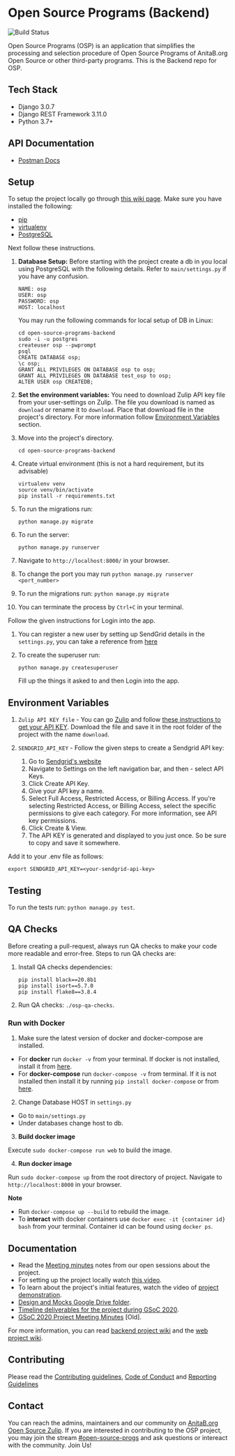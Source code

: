 # Open Source Programs (Backend)
![Build Status](https://github.com/anitab-org/open-source-programs-backend/workflows/Tests%20Build/badge.svg)

Open Source Programs (OSP) is an application that simplifies the processing and selection procedure of Open Source Programs of AnitaB.org Open Source or other third-party programs. This is the Backend repo for OSP.

## Tech Stack
- Django 3.0.7
- Django REST Framework 3.11.0
- Python 3.7+

## API Documentation
- [Postman Docs](https://documenter.getpostman.com/view/11324046/Szzoaw1q?version=latest)

## Setup 
To setup the project locally go through [this wiki page](https://github.com/anitab-org/open-source-programs-web/wiki/Fork,-Clone,-Remote-and-Pull-Request).
Make sure you have installed the following:
* [pip](https://pip.pypa.io/en/stable/installing/)
* [virtualenv](https://pypi.org/project/virtualenv/)
* [PostgreSQL](https://www.postgresql.org/docs/9.5/install-procedure.html)

Next follow these instructions.

1. **Database Setup:** Before starting with the project create a db in you local using PostgreSQL with the following details. Refer to `main/settings.py` if you have any confusion.

    ```
    NAME: osp
    USER: osp
    PASSWORD: osp
    HOST: localhost
    ``` 
    You may run the following commands for local setup of DB in Linux:

    ```
    cd open-source-programs-backend
    sudo -i -u postgres
    createuser osp --pwprompt
    psql
    CREATE DATABASE osp;
    \c osp;
    GRANT ALL PRIVILEGES ON DATABASE osp to osp;
    GRANT ALL PRIVILEGES ON DATABASE test_osp to osp;
    ALTER USER osp CREATEDB;
    ```
2. **Set the environment variables:** You need to download Zulip API key file from your user-settings on Zulip. The file you download is named as `download` or rename it to `download`. Place that download file in the project's directory. For more information follow [Environment Variables](#Environment-Variables) section.

3. Move into the project's directory.

    ```
    cd open-source-programs-backend
    ```
4. Create virtual environment (this is not a hard requirement, but its advisable)
    ```
    virtualenv venv
    source venv/bin/activate
    pip install -r requirements.txt
    ```
5. To run the migrations run: 
   ```
   python manage.py migrate
   ```
6. To run the server:
    ```
    python manage.py runserver
    ```
7. Navigate to `http://localhost:8000/` in your browser.
8. To change the port you may run `python manage.py runserver <port_number>`
9. To run the migrations run: `python manage.py migrate`
10. You can terminate the process by `Ctrl+C` in your terminal.

Follow the given instructions for Login into the app.

1. You can register a new user by setting up SendGrid details in the `settings.py`, you can take a reference from [here](https://sendgrid.com/docs/for-developers/sending-email/integrating-with-the-smtp-api/)

2. To create the superuser run:
   ```
   python manage.py createsuperuser
   ````
   Fill up the things it asked to and then Login into the app.

## Environment Variables

1. `Zulip API KEY file` - You can go [Zulip](https://anitab-org.zulipchat.com) and follow [these instructions to get your API KEY](https://zulip.com/api/api-keys#get-your-api-key). Download the file and save it in the root folder of the project with the name `download`.

2. `SENDGRID_API_KEY` - Follow the given steps to create a Sendgrid API key:

	1. Go to [Sendgrid's website](https://app.sendgrid.com/guide)
	2. Navigate to Settings on the left navigation bar, and then - select API Keys.
	3. Click Create API Key.
	4. Give your API key a name.
	5. Select Full Access, Restricted Access, or Billing Access. If you're selecting Restricted Access, or Billing Access, select the specific permissions to give each category. For more information, see API key permissions.
	6. Click Create & View.
	7. The API KEY is generated and displayed to you just once. So be sure to copy and save it somewhere.

Add it to your .env file as follows:
```
export SENDGRID_API_KEY=<your-sendgrid-api-key>
```

## Testing

To run the tests run: `python manage.py test`.

## QA Checks

Before creating a pull-request, always run QA checks to make your code more readable and error-free. Steps to run QA checks are:
1. Install QA checks dependencies:
    ```
    pip install black==20.8b1
    pip install isort==5.7.0
    pip install flake8==3.8.4
    ```
2. Run QA checks: `./osp-qa-checks`.

### Run with Docker

1. Make sure the latest version of docker and docker-compose are installed.

- For **docker** run ``docker -v`` from your terminal. If docker is not installed, install it from [here](https://docs.docker.com/engine/install/).
- For **docker-compose** run ``docker-compose -v`` from terminal. If it is not installed then install it by running ``pip install docker-compose`` or from [here](https://docs.docker.com/compose/install/).

2. Change Database HOST in ``settings.py``

- Go to ``main/settings.py``
- Under databases change host to db.

3. **Build docker image**

Execute ``sudo docker-compose run web`` to build the image.

4. **Run docker image**

Run ``sudo docker-compose up`` from the root directory of project. Navigate to `http://localhost:8000` in your browser.

**Note** 
- Run `docker-compose up --build` to rebuild the image.
- To **interact** with docker containers use ``docker exec -it {container id} bash`` from your terminal. Container id can be found using ``docker ps``.

## Documentation

- Read the [Meeting minutes](https://docs.google.com/document/d/1JSyAr9bO4hJJxFvThvn_LVjW0KcEspXpzvWULRC_xJE/edit) notes from our open sessions about the project.
- For setting up the project locally watch [this video](https://youtu.be/_b2RQGbYN9w).
- To learn about the project's initial features, watch the video of [project demonstration](https://youtu.be/3A746GppZ0Y).
- [Design and Mocks Google Drive folder](https://drive.google.com/drive/folders/1MybSH3f8peXGUSRxhDydDtoAi8WJL1th).
- [Timeline deliverables for the project during GSoC 2020](https://docs.google.com/document/d/1xl9F5kMZrKo4mNhnP0SKpk7WkQc8PLca1ym7EZMpjSc/edit).
- [GSoC 2020 Project Meeting Minutes](https://docs.google.com/document/d/1YF13IbBrU1ln4ZF1fOpgb-xGRgIF6tZLSjIBQgDmN7k/edit) [Old].

For more information, you can read [backend project wiki](https://github.com/anitab-org/open-source-programs-backend/wiki) and the [web project wiki](https://github.com/anitab-org/open-source-programs-web/wiki).

## Contributing
Please read the [Contributing guidelines](.github/CONTRIBUTING.md), [Code of Conduct](CODE_OF_CONDUCT.md) and [Reporting Guidelines](REPORTING_GUIDELINES.md)

## Contact
You can reach the admins, maintainers and our community on [AnitaB.org Open Source Zulip](https://anitab-org.zulipchat.com/). If you are interested in contributing to the OSP project, you may join the stream [#open-source-progs](https://anitab-org.zulipchat.com/#narrow/stream/237907-open-source-progs) and ask questions or intereact with the community. Join Us!

